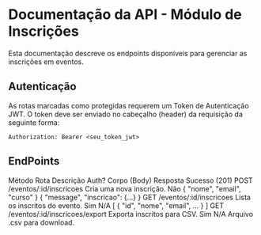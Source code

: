 # Documentação da API - Módulo de Inscrições
Esta documentação descreve os endpoints disponíveis para gerenciar as inscrições em eventos.
## Autenticação
As rotas marcadas como protegidas requerem um Token de Autenticação JWT. O token deve ser enviado no cabeçalho (header) da requisição da seguinte forma:

`Authorization: Bearer <seu_token_jwt>`

## EndPoints
Método	Rota	Descrição	Auth?	Corpo (Body)	Resposta Sucesso (201)
POST    /eventos/:id/inscricoes	Cria uma nova inscrição.	Não	{ "nome", "email", "curso" }	{ "message", "inscricao": {...} }
GET	    /eventos/:id/inscricoes	Lista os inscritos do evento.	Sim	N/A	[ { "id", "nome", "email", ... } ]
GET	    /eventos/:id/inscricoes/export	Exporta inscritos para CSV.	Sim	N/A	Arquivo .csv para download.